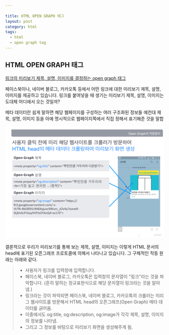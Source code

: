 ```yaml
---

title: HTML OPEN GRAPH 태그
layout: post 
category: html 
tags: 
  - html
  - open graph tag
---
```


HTML OPEN GRAPH 태그
---------------------------------------------
[링크의 미리보기 제목, 설명, 이미지를 결정하는 open graph 태그](http://blog.ab180.co/open-graph-as-a-website-preview/)

페이스북이나, 네이버 블로그, 카카오톡 등에서 어떤 링크에 대한 미리보기 제목, 설명, 이미지를 제공하고 있습니다. 링크를 붙여넣을 때 생기는 미리보기 제목, 설명, 이미지는 도대체 어디에서 오는 것일까?

메타 데이터란 쉽게 말하면 해당 웹페이지를 구성하는 여러 구조화된 정보들 예컨대 제목, 설명, 이미지 등을 아예 명시적으로 웹페이지쪽에서 직접 정해서 표기해준 것을 말합


![](/assets/imgs/2017/05/02/open-grapth-tag-preview-201705021040.png)

결론적으로 우리가 미리보기를 통해 보는 제목, 설명, 이미지는 이렇게 HTML 문서의 head에 표기된 오픈그래프 프로토콜에 의해서 나타나고 있습니다. 그 구체적인 작동 원래는 아래와 같다.

> - 사용자가 링크를 입력창에 입력합니다.
> - 페이스북, 네이버 블로그, 카카오톡은 입력창의 문자열이 "링크"라는 것을 파악합니다. (흔히 말하는 정규표현식으로 해당 문자열이 링크라는 것을 알아냄.)
> - 링크라는 것이 파악되면 페이스북, 네이버 블로그, 카카오톡의 크롤러는 미리 그 웹사이트를 방문해서 HTML head의 오픈그래프(Open Graph) 메타 데이터를 긁어옴.
> - 이중에서도 og:title, og:description, og:image가 각각 제목, 설명, 이미지의 정보를 나타냄.
> - 그리고 그 정보를 바탕으로 미리보기 화면을 생성해주게 됨.